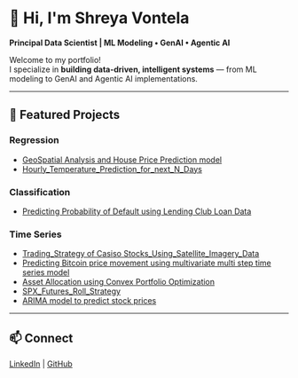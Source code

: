# 👋 Hi, I'm Shreya Vontela
**Principal Data Scientist | ML Modeling • GenAI • Agentic AI**

Welcome to my portfolio!  
I specialize in **building data-driven, intelligent systems** — from ML modeling to GenAI and Agentic AI implementations.

---

## 🚀 Featured Projects
### Regression 
- [GeoSpatial Analysis and House Price Prediction model](https://github.com/Shreyav29/GeoSpatial-Analysis-for-Real-Estate-Investment#geospatial-analysis-and-house-price-prediction-model) 
- [Hourly_Temperature_Prediction_for_next_N_Days](https://github.com/Shreyav29/Hourly_Temperature_Prediction_for_next_N_Days)

### Classification 
- [Predicting Probability of Default using Lending Club Loan Data](https://github.com/Shreyav29/Probability-Of-Default-Model)

### Time Series 
- [Trading_Strategy of Casiso Stocks_Using_Satellite_Imagery_Data](https://github.com/Shreyav29/Trading_Strategy_Using_Satellite_Imagery_Dataset)
- [Predicting Bitcoin price movement using multivariate multi step time series model](https://github.com/Shreyav29/Bitcoin_Price_Prediction)
- [Asset Allocation using Convex Portfolio Optimization](https://github.com/Shreyav29/Portfolio_Optimization)
- [SPX_Futures_Roll_Strategy](https://github.com/Shreyav29/SPX_Futures_Roll_Strategy)
- [ARIMA model to predict stock prices](https://github.com/Shreyav29/66DaysOfData_Shreya_Vontela/blob/main/Day_1_ARIMA_Model/Arima_stock_price_prediction.ipynb)

---

## 📫 Connect
[LinkedIn](https://www.linkedin.com/in/shreyavontela/) | [GitHub](https://github.com/shreyavontela)
